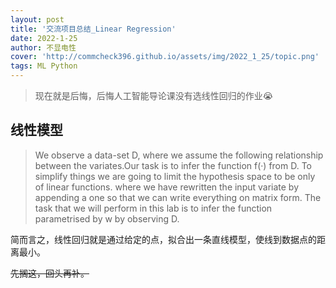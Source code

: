 ```yaml
---
layout: post
title: '交流项目总结_Linear Regression'
date: 2022-1-25
author: 不显电性
cover: 'http://commcheck396.github.io/assets/img/2022_1_25/topic.png'
tags: ML Python
---
```


> 现在就是后悔，后悔人工智能导论课没有选线性回归的作业😭

## 线性模型
> We observe a data-set D, where we assume the following relationship between the variates.Our task is to infer the function f(·) from D. To simplify things we are going to limit the hypothesis space to be only of linear functions. 
where we have rewritten the input variate by appending a one so that we can write everything on matrix form. The task that we will perform in this lab is to infer the function parametrised by w by observing D.

简而言之，线性回归就是通过给定的点，拟合出一条直线模型，使线到数据点的距离最小。

~~先搁这，回头再补。~~